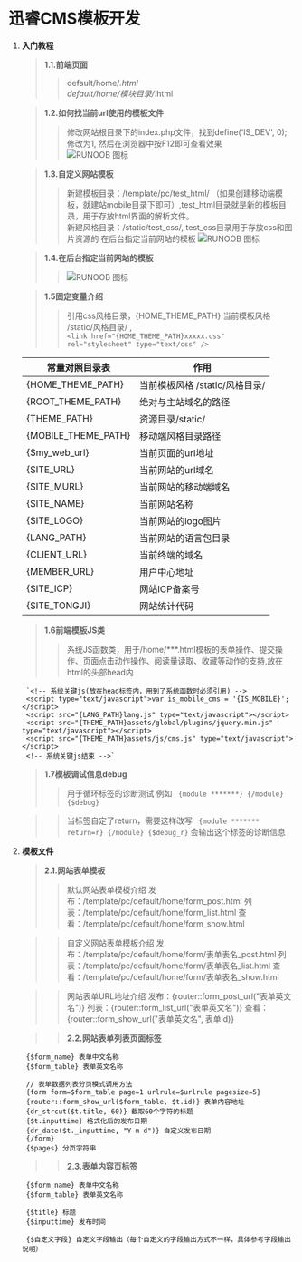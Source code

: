 迅睿CMS模板开发
=================

1. **入门教程**
    > **1.1.前端页面**
    >> default/home/*.html<br>
    >> default/home/模块目录/*.html

    > **1.2.如何找当前url使用的模板文件**
    >> 修改网站根目录下的index.php文件，找到define('IS_DEV', 0); 修改为1, 然后在浏览器中按F12即可查看效果  
    >> ![RUNOOB 图标](https://file.xunruicms.com/vipfile/ueditor/image/202008/159687654213dfc1.png)

    > **1.3.自定义网站模板**
    >> 新建模板目录：/template/pc/test_html/ （如果创建移动端模板，就建站mobile目录下即可）,test_html目录就是新的模板目录，用于存放html界面的解析文件。<br>
    新建风格目录：/static/test_css/, test_css目录用于存放css和图片资源的
    >> 在后台指定当前网站的模板
    >> ![RUNOOB 图标](https://file.xunruicms.com/vipfile/201908/5b015da4379d9b1.png)

    > **1.4.在后台指定当前网站的模板**
    >> ![RUNOOB 图标](https://file.xunruicms.com/vipfile/201908/379d9b1b6a7644b.png)

    > **1.5固定变量介绍**
    >> 引用css风格目录，{HOME_THEME_PATH} 当前模板风格 /static/风格目录/ ,<br>
    `<link href="{HOME_THEME_PATH}xxxxx.css" rel="stylesheet" type="text/css" />`

    |  常量对照目录表| 作用 |
    |  ----  | ----       |
    | {HOME_THEME_PATH}|当前模板风格 /static/风格目录/ |
    | {ROOT_THEME_PATH}   | 绝对与主站域名的路径 |
    | {THEME_PATH} |资源目录/static/ |
    | {MOBILE_THEME_PATH}      | 移动端风格目录路径 |
    | {$my_web_url}|当前页面的url地址 |
    | {SITE_URL}   |当前网站的url域名 |
    | {SITE_MURL}|当前网站的移动端域名 |
    | {SITE_NAME}|当前网站名称 |
    | {SITE_LOGO}|当前网站的logo图片 |
    | {LANG_PATH}|当前网站的语言包目录 |
    | {CLIENT_URL}|当前终端的域名 |
    | {MEMBER_URL}|用户中心地址
    |{SITE_ICP}| 网站ICP备案号|
    |{SITE_TONGJI}| 网站统计代码|

    > **1.6前端模板JS类**
    >> 系统JS函数类，用于/home/***.html模板的表单操作、提交操作、页面点击动作操作、阅读量读取、收藏等动作的支持,放在html的头部head内
    >>
        `<!-- 系统关键js(放在head标签内，用到了系统函数时必须引用) -->
        <script type="text/javascript">var is_mobile_cms = '{IS_MOBILE}';</script>
        <script src="{LANG_PATH}lang.js" type="text/javascript"></script>
        <script src="{THEME_PATH}assets/global/plugins/jquery.min.js" type="text/javascript"></script>
        <script src="{THEME_PATH}assets/js/cms.js" type="text/javascript"></script>
        <!-- 系统关键js结束 -->`

    > **1.7模板调试信息debug**
    >> 用于循环标签的诊断测试
        例如
        `
        {module *******}
        {/module}
        {$debug}`

    >> 当标签自定了return，需要这样改写
        `
        {module ******* return=r}
        {/module}
        {$debug_r}`
        会输出这个标签的诊断信息

2. **模板文件**
    > **2.1.网站表单模板**
    >> 默认网站表单模板介绍
        发布：/template/pc/default/home/form_post.html
        列表：/template/pc/default/home/form_list.html
        查看：/template/pc/default/home/form_show.html

    >> 自定义网站表单模板介绍
        发布：/template/pc/default/home/form/表单表名_post.html
        列表：/template/pc/default/home/form/表单表名_list.html
        查看：/template/pc/default/home/form/表单表名_show.html

    >> 网站表单URL地址介绍
        发布：{router::form_post_url("表单英文名")}
        列表：{router::form_list_url("表单英文名")}
        查看：{router::form_show_url("表单英文名", 表单id)}


    >> **2.2.网站表单列表页面标签**
        
        {$form_name} 表单中文名称
        {$form_table} 表单英文名称

        // 表单数据列表分页模式调用方法
        {form form=$form_table page=1 urlrule=$urlrule pagesize=5}
        {router::form_show_url($form_table, $t.id)} 表单内容地址
        {dr_strcut($t.title, 60)} 截取60个字符的标题
        {$t.inputtime} 格式化后的发布日期
        {dr_date($t._inputtime, "Y-m-d")} 自定义发布日期
        {/form}
        {$pages} 分页字符串


    >> **2.3.表单内容页标签**

        {$form_name} 表单中文名称
        {$form_table} 表单英文名称

        {$title} 标题
        {$inputtime} 发布时间

        {$自定义字段} 自定义字段输出（每个自定义的字段输出方式不一样，具体参考字段输出说明）







